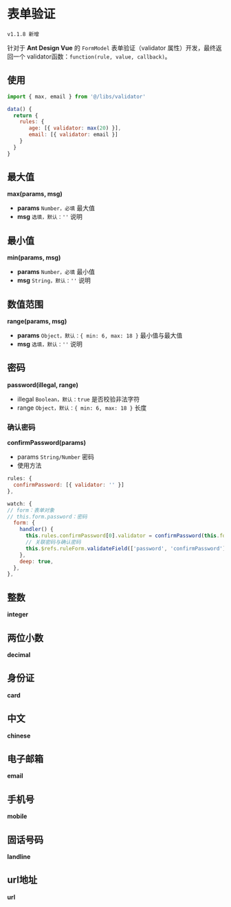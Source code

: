 # 表单验证

`v1.1.8 新增`

针对于 **Ant Design Vue** 的 `FormModel` 表单验证（validator 属性）开发，最终返回一个 validator函数：`function(rule, value, callback)`。

## 使用
```js
import { max, email } from '@/libs/validator'

data() {
  return {
    rules: {
       age: [{ validator: max(20) }],
       email: [{ validator: email }]
    }
  }
}
```

## 最大值
**max(params, msg)**
- **params** `Number，必填` 最大值
- **msg** `选填，默认：''` 说明

## 最小值
**min(params, msg)**
- **params** `Number，必填` 最小值
- **msg** `String，默认：''` 说明

## 数值范围
**range(params, msg)**
- **params** `Object，默认：{ min: 6, max: 18 }` 最小值与最大值
- **msg** `选填，默认：''` 说明

## 密码
**password(illegal, range)**
- illegal `Boolean，默认：true` 是否校验非法字符
- range `Object，默认：{ min: 6, max: 18 }` 长度

### 确认密码
**confirmPassword(params)**
- params `String/Number` 密码
- 使用方法
```js
rules: {
  confirmPassword: [{ validator: '' }]
},
```
```js
watch: {
// form：表单对象
// this.form.password：密码
  form: {
    handler() {
      this.rules.confirmPassword[0].validator = confirmPassword(this.form.password);
      // 关联密码与确认密码
      this.$refs.ruleForm.validateField(['password', 'confirmPassword']);
    },
    deep: true,
  },
},
```

## 整数
**integer**

## 两位小数
**decimal**

## 身份证
**card**

## 中文
**chinese**

## 电子邮箱
**email**

## 手机号
**mobile**

## 固话号码
**landline**

## url地址
**url**